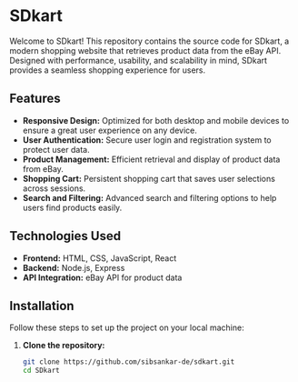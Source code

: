 # SDkart

Welcome to SDkart! This repository contains the source code for SDkart, a modern shopping website that retrieves product data from the eBay API. Designed with performance, usability, and scalability in mind, SDkart provides a seamless shopping experience for users.

## Features

- **Responsive Design:** Optimized for both desktop and mobile devices to ensure a great user experience on any device.
- **User Authentication:** Secure user login and registration system to protect user data.
- **Product Management:** Efficient retrieval and display of product data from eBay.
- **Shopping Cart:** Persistent shopping cart that saves user selections across sessions.
- **Search and Filtering:** Advanced search and filtering options to help users find products easily.

## Technologies Used

- **Frontend:** HTML, CSS, JavaScript, React
- **Backend:** Node.js, Express
- **API Integration:** eBay API for product data

## Installation

Follow these steps to set up the project on your local machine:

1. **Clone the repository:**
   ```bash
   git clone https://github.com/sibsankar-de/sdkart.git
   cd SDkart
   ```
